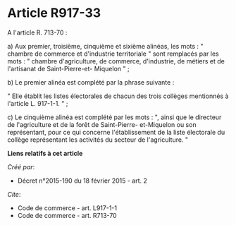 # Article R917-33

A l'article R. 713-70 : 

a) Aux premier, troisième, cinquième et sixième alinéas, les mots : " chambre de commerce et d'industrie territoriale " sont
remplacés par les mots : " chambre d'agriculture, de commerce, d'industrie, de métiers et de l'artisanat de Saint-Pierre-et-
Miquelon " ; 

b) Le premier alinéa est complété par la phrase suivante : 

" Elle établit les listes électorales de chacun des trois collèges mentionnés à l'article L. 917-1-1. " ; 

c) Le cinquième alinéa est complété par les mots : ", ainsi que le directeur de l'agriculture et de la forêt de Saint-Pierre-
et-Miquelon ou son représentant, pour ce qui concerne l'établissement de la liste électorale du collège représentant les
activités du secteur de l'agriculture. "

**Liens relatifs à cet article**

_Créé par_:

  - Décret n°2015-190 du 18 février 2015 - art. 2

_Cite_:

  - Code de commerce - art. L917-1-1
  - Code de commerce - art. R713-70
